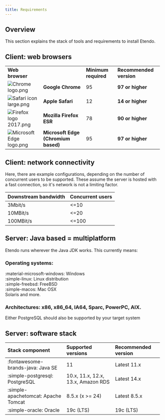 ```yaml
---
title: Requirements
---
```

## Overview

This section explains the stack of tools and requirements to install Etendo.

## Client: web browsers

|     |     |     |     |
| --- | --- | --- | --- |
| **Web browser** |     | **Minimum required** | **Recommended version** |
| ![Chrome logo.png](/docs.etendo.software/assets/drive/mOCl2euDZU8wO2MedNIrplZBmdiqguZm86ab6e3RVnKM4B4uX3s0UMMf0FVPIYLYeHmFy8FHPMNsJ9nOX6rXZAo76IzmQSSPrrN2DgNiD3DrJIG2j25JRJvASy7yiBGzsJBRp2Cg.png) | **Google Chrome** | 95  | **97 or higher** |
| ![Safari icon large.png](/docs.etendo.software/assets/drive/JVloGgFusza-4BFZ30Gjra-m_4Aknv5c3Y5vJEoYZ4B4HiEV09e6bMcnSfyImo7D7TJbgPRsIIUScqqatrJBW8SoMV7HmSe3q12JLmaEp7AIYT2FSuLrjcz2mnT3fQ6NCMWg0zAu.png) | **Apple Safari** | 12  | **14 or higher** |
| ![Firefox logo 2017.png](/docs.etendo.software/assets/drive/p3EzTz7im_NXkvyXHa5aIk29Va-vEN-96NUPsPr1BLqnWL7AA6CuewRnASM9EfEyMxRmaGmq3pNHPbAqNy2ZJL6xAuEUtM5q10QXfcadnvVJwW7-ISmAZ9xNgbOSs3XwSDsppY1P.png) | **Mozilla Firefox ESR** | 78  | **90 or higher** |
| ![Microsoft Edge logo.png](/docs.etendo.software/assets/drive/acUA_bLGo6j1tRenMx_zSRQddDaf2N86N0iL2cT5o5Om5Gc96_YzQ0HOZ_CdZAitgs1m6M24Nbk5cbs1Et2I0MrUPB1a5sapBINQg_4Jzg8C_aoCmS3-CaKmn8BItB4O25SvFpy6.png) | **Microsoft Edge (Chromium based)** | 95  | **97 or higher** |

## Client: network connectivity

Here, there are example configurations, depending on the number of concurrent users to be supported. These assume the server is hosted with a fast connection, so it's network is not a limiting factor.

| Downstream bandwidth | Concurrent users |
| --- | --- |
| 3Mbit/s | <=10 |
| 10MBit/s | <=20 |
| 100MBit/s | <=100 |

## Server: Java based = multiplatform

Etendo runs wherever the Java JDK works. This currently means:

### Operating systems:
:material-microsoft-windows:  Windows <br>
:simple-linux:  Linux distribution <br>
:simple-freebsd:  FreeBSD <br>
:simple-macos:  Mac OSX <br>
Solaris and more.  <br>

### Architectures: x86, x86\_64, IA64, Sparc, PowerPC, AIX.  
Either PostgreSQL should also be supported by your target system

## Server: software stack

| Stack component | Supported versions | Recommended version |
| :--- | :--- | :--- |
| :fontawesome-brands-java:  Java SE | 11  | Latest 11.x |
| :simple-postgresql:  PostgreSQL | 10.x, 11.x, 12.x, 13.x, Amazon RDS | Latest 14.x |
| :simple-apachetomcat:  Apache Tomcat | 8.5.x (x >= 24) | Latest 8.5.x |
| :simple-oracle:  Oracle | 19c (LTS) | 19c (LTS) |
